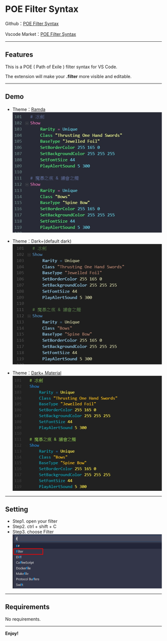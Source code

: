 # POE Filter Syntax

Github：[POE Filter Syntax](https://github.com/explooosion/PoeFilterSyntax)

Vscode Market：[POE Filter Syntax](https://github.com/explooosion/PoeFilterSyntax)

-------

## Features

This is a POE ( Path of Exile ) filter syntax for VS Code.

The extension will make your **.filter** more visible and editable.

-------

## Demo
  
+ Theme：[Ramda](https://marketplace.visualstudio.com/items?itemName=gluons.ramda-theme)  
![POE Filter Syntax](./images/poe-filter-syntax-ramda.jpg)

+ Theme：Dark+(default dark)  
![POE Filter Syntax](./images/poe-filter-syntax-dark.jpg)  

+ Theme：[Dark+ Material](https://marketplace.visualstudio.com/items?itemName=vangware.dark-plus-material)  
![POE Filter Syntax](./images/poe-filter-syntax-dark-material.jpg)

-------

## Setting

+ Step1. open your filter
+ Step2. ctrl + shift + C
+ Step3. choose Filter
![Setting](./images/setting1.jpg)

-------

## Requirements

No requirements.

-------

**Enjoy!**